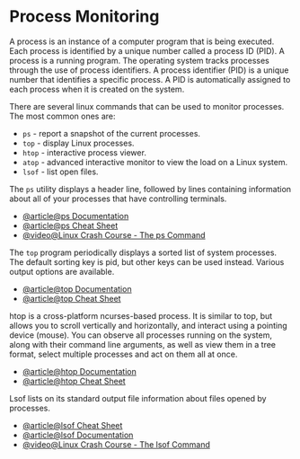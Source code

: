# Process Monitoring

A process is an instance of a computer program that is being executed. Each process is identified by a unique number called a process ID (PID). A process is a running program. The operating system tracks processes through the use of process identifiers. A process identifier (PID) is a unique number that identifies a specific process. A PID is automatically assigned to each process when it is created on the system.

There are several linux commands that can be used to monitor processes. The most common ones are:

- `ps` - report a snapshot of the current processes.
- `top` - display Linux processes.
- `htop` - interactive process viewer.
- `atop` - advanced interactive monitor to view the load on a Linux system.
- `lsof` - list open files.

The `ps` utility displays a header line, followed by lines containing information about all of your processes that have controlling terminals.

- [@article@ps Documentation](https://man7.org/linux/man-pages/man1/ps.1.html)
- [@article@ps Cheat Sheet](https://www.sysadmin.md/ps-cheatsheet.html)
- [@video@Linux Crash Course - The ps Command](https://www.youtube.com/watch?v=wYwGNgsfN3I)

The `top` program periodically displays a sorted list of system processes. The default sorting key is pid, but other keys can be used instead. Various output options are available.

- [@article@top Documentation](https://man7.org/linux/man-pages/man1/top.1.html)
- [@article@top Cheat Sheet](https://gist.github.com/ericandrewlewis/4983670c508b2f6b181703df43438c37)

htop is a cross-platform ncurses-based process. It is similar to top, but allows you to scroll vertically and horizontally, and interact using a pointing device (mouse). You can observe all processes running on the system, along with their command line arguments, as well as view them in a tree format, select multiple processes and act on them all at once.

- [@article@htop Documentation](https://www.man7.org/linux/man-pages/man1/htop.1.html)
- [@article@htop Cheat Sheet](https://www.maketecheasier.com/power-user-guide-htop/)

Lsof lists on its standard output file information about files opened by processes.

- [@article@lsof Cheat Sheet](https://neverendingsecurity.wordpress.com/2015/04/13/lsof-commands-cheatsheet/)
- [@article@lsof Documentation](https://man7.org/linux/man-pages/man8/lsof.8.html)
- [@video@Linux Crash Course - The lsof Command](https://www.youtube.com/watch?v=n9nZ1ellaV0)